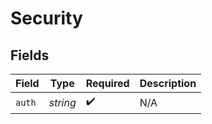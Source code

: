 # Security


## Fields

| Field              | Type               | Required           | Description        |
| ------------------ | ------------------ | ------------------ | ------------------ |
| `auth`             | *string*           | :heavy_check_mark: | N/A                |